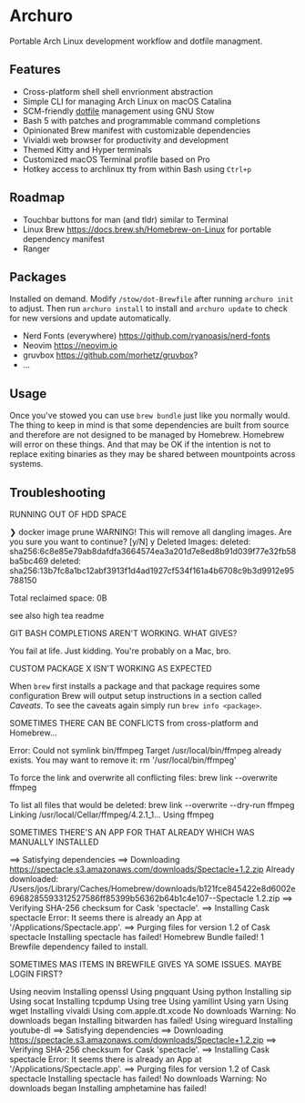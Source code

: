 # Archuro

Portable Arch Linux development workflow and dotfile managment.

## Features

- Cross-platform shell shell envrionment abstraction
- Simple CLI for managing Arch Linux on macOS Catalina
- SCM-friendly [dotfile] management using GNU Stow
- Bash 5 with patches and programmable command completions
- Opinionated Brew manifest with customizable dependencies
- Vivialdi web browser for productivity and development
- Themed Kitty and Hyper terminals
- Customized macOS Terminal profile based on Pro
- Hotkey access to archlinux tty from within Bash using `Ctrl+p`

## Roadmap

- Touchbar buttons for man (and tldr) similar to Terminal
- Linux Brew <https://docs.brew.sh/Homebrew-on-Linux> for portable dependency manifest
- Ranger

## Packages

Installed on demand. Modify `/stow/dot-Brewfile` after running `archuro init` to adjust. Then run `archuro install` to install and `archuro update` to check for new versions and update automatically.

- Nerd Fonts (everywhere) <https://github.com/ryanoasis/nerd-fonts>
- Neovim <https://neovim.io>
- gruvbox <https://github.com/morhetz/gruvbox>?
- ...

## Usage

Once you've stowed you can use `brew bundle` just like you normally would. The thing to keep in mind is that some dependencies are built from source and therefore are not designed to be managed by Homebrew. Homebrew will error on these things. And that may be OK if the intention is not to replace exiting binaries as they may be shared between mountpoints across systems. 

## Troubleshooting

RUNNING OUT OF HDD SPACE

❯ docker image prune
WARNING! This will remove all dangling images.
Are you sure you want to continue? [y/N] y
Deleted Images:
deleted: sha256:6c8e85e79ab8dafdfa3664574ea3a201d7e8ed8b91d039f77e32fb58ba5bc469
deleted: sha256:13b7fc8a1bc12abf3913f1d4ad1927cf534f161a4b6708c9b3d9912e95788150

Total reclaimed space: 0B

see also high tea readme

GIT BASH COMPLETIONS AREN'T WORKING. WHAT GIVES?

You fail at life. Just kidding. You're probably on a Mac, bro.

CUSTOM PACKAGE X ISN'T WORKING AS EXPECTED

When `brew` first installs a package and that package requires some configuration Brew will output setup instructions in a section called _Caveats_. To see the caveats again simply run `brew info <package>`.

SOMETIMES THERE CAN BE CONFLICTS from cross-platform and Homebrew...

Error: Could not symlink bin/ffmpeg
Target /usr/local/bin/ffmpeg
already exists. You may want to remove it:
  rm '/usr/local/bin/ffmpeg'

To force the link and overwrite all conflicting files:
  brew link --overwrite ffmpeg

To list all files that would be deleted:
  brew link --overwrite --dry-run ffmpeg
Linking /usr/local/Cellar/ffmpeg/4.2.1_1... 
Using ffmpeg


SOMETIMES THERE'S AN APP FOR THAT ALREADY WHICH WAS MANUALLY INSTALLED

==> Satisfying dependencies
==> Downloading https://spectacle.s3.amazonaws.com/downloads/Spectacle+1.2.zip
Already downloaded: /Users/jos/Library/Caches/Homebrew/downloads/b121fce845422e8d6002e6968285593312527586ff85399b56362b64b1c4e107--Spectacle 1.2.zip
==> Verifying SHA-256 checksum for Cask 'spectacle'.
==> Installing Cask spectacle
Error: It seems there is already an App at '/Applications/Spectacle.app'.
==> Purging files for version 1.2 of Cask spectacle
Installing spectacle has failed!
Homebrew Bundle failed! 1 Brewfile dependency failed to install.


SOMETIMES MAS ITEMS IN BREWFILE GIVES YA SOME ISSUES. MAYBE LOGIN FIRST?

Using neovim
Installing openssl
Using pngquant
Using python
Installing sip
Using socat
Installing tcpdump
Using tree
Using yamllint
Using yarn
Using wget
Installing vivaldi
Using com.apple.dt.xcode
No downloads
Warning: No downloads began
Installing bitwarden has failed!
Using wireguard
Installing youtube-dl
==> Satisfying dependencies
==> Downloading https://spectacle.s3.amazonaws.com/downloads/Spectacle+1.2.zip
==> Verifying SHA-256 checksum for Cask 'spectacle'.
==> Installing Cask spectacle
Error: It seems there is already an App at '/Applications/Spectacle.app'.
==> Purging files for version 1.2 of Cask spectacle
Installing spectacle has failed!
No downloads
Warning: No downloads began
Installing amphetamine has failed!

[dotfile]: https://dotfiles.github.io "GitHub does dotfiles"
